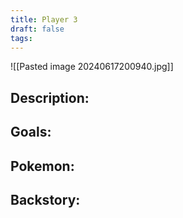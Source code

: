 ```yaml
---
title: Player 3
draft: false
tags:
---
```

![[Pasted image 20240617200940.jpg]]
## Description:

## Goals:

## Pokemon:

## Backstory: